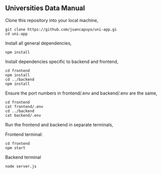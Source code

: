 ## Universities Data Manual
Clone this repository into your local machine,
```
git clone https://github.com/juancapuyo/uni-app.gi
cd uni-app
```

Install all general dependencies,
```
npm install
```

Install dependencies specific to backend and frontend,
```
cd frontend
npm install
cd ../backend
npm install
```

Ensure the port numbers in frontend/.env and backend/.env are the same,
```
cd frontend
cat frontend/.env
cd ../backend
cat backend/.env
```

Run the frontend and backend in separate terminals,

Frontend terminal:

```
cd frontend
npm start
```

Backend terminal

```
node server.js
```

